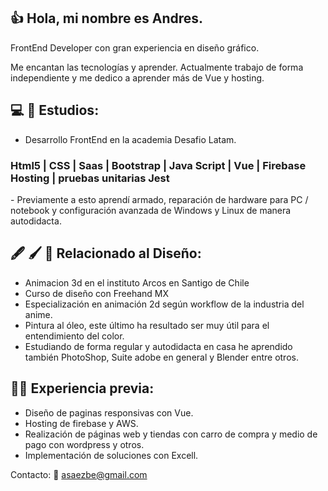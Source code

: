 ## :thumbsup: Hola, mi nombre es Andres.

FrontEnd Developer con gran experiencia en diseño gráfico.

Me encantan las tecnologías y aprender.
Actualmente trabajo de forma independiente y me dedico a aprender más de Vue y hosting.

## :computer: :open_book: Estudios:
-	Desarrollo FrontEnd en la academia Desafio Latam.
  <h3> Html5  |  CSS |  Saas  |  Bootstrap |  Java Script  |  Vue |  Firebase Hosting  |  pruebas unitarias Jest</h3>
-	Previamente a esto aprendí armado, reparación de hardware para PC / notebook y configuración avanzada de Windows y Linux de manera autodidacta.

## 🖋️ :paintbrush: :triangular_ruler: Relacionado al Diseño:
-	Animacion 3d en el instituto Arcos en Santigo de Chile
-	Curso de diseño con Freehand MX
-	Especialización en animación 2d según workflow de la industria del anime.
- Pintura al óleo, este último ha resultado ser muy útil para el entendimiento del color.
-	Estudiando de forma regular y autodidacta en casa he aprendido también PhotoShop, Suite adobe en general y Blender entre otros.

## :technologist: Experiencia previa: 
- Diseño de paginas responsivas con Vue.
- Hosting de firebase y AWS.
-	Realización de páginas web y tiendas con carro de compra y medio de pago con wordpress y otros.
-	Implementación de soluciones con Excell.

  Contacto:
 📧 asaezbe@gmail.com
